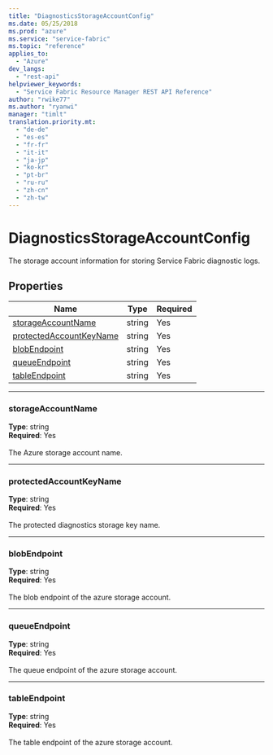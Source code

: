 ```yaml
---
title: "DiagnosticsStorageAccountConfig"
ms.date: 05/25/2018
ms.prod: "azure"
ms.service: "service-fabric"
ms.topic: "reference"
applies_to: 
  - "Azure"
dev_langs: 
  - "rest-api"
helpviewer_keywords: 
  - "Service Fabric Resource Manager REST API Reference"
author: "rwike77"
ms.author: "ryanwi"
manager: "timlt"
translation.priority.mt: 
  - "de-de"
  - "es-es"
  - "fr-fr"
  - "it-it"
  - "ja-jp"
  - "ko-kr"
  - "pt-br"
  - "ru-ru"
  - "zh-cn"
  - "zh-tw"
---
```

# DiagnosticsStorageAccountConfig

The storage account information for storing Service Fabric diagnostic logs.

## Properties
| Name | Type | Required |
| --- | --- | --- |
| [storageAccountName](#storageaccountname) | string | Yes |
| [protectedAccountKeyName](#protectedaccountkeyname) | string | Yes |
| [blobEndpoint](#blobendpoint) | string | Yes |
| [queueEndpoint](#queueendpoint) | string | Yes |
| [tableEndpoint](#tableendpoint) | string | Yes |

____
### storageAccountName
__Type__: string <br/>
__Required__: Yes<br/>
<br/>
The Azure storage account name.

____
### protectedAccountKeyName
__Type__: string <br/>
__Required__: Yes<br/>
<br/>
The protected diagnostics storage key name.

____
### blobEndpoint
__Type__: string <br/>
__Required__: Yes<br/>
<br/>
The blob endpoint of the azure storage account.

____
### queueEndpoint
__Type__: string <br/>
__Required__: Yes<br/>
<br/>
The queue endpoint of the azure storage account.

____
### tableEndpoint
__Type__: string <br/>
__Required__: Yes<br/>
<br/>
The table endpoint of the azure storage account.
